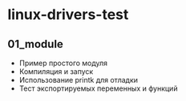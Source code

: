 # linux-drivers-test

## 01_module

- Пример простого модуля
- Компиляция и запуск
- Использование printk для отладки
- Тест экспортируемых переменных и функций
